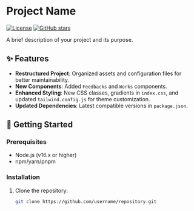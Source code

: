 # Project Name

[![License](https://img.shields.io/badge/license-MIT-blue.svg)](LICENSE)
[![GitHub stars](https://img.shields.io/github/stars/username/repo.svg?style=social)](https://github.com/username/repo)

A brief description of your project and its purpose.

## ✨ Features
- **Restructured Project**: Organized assets and configuration files for better maintainability.
- **New Components**: Added `Feedbacks` and `Works` components.
- **Enhanced Styling**: New CSS classes, gradients in `index.css`, and updated `tailwind.config.js` for theme customization.
- **Updated Dependencies**: Latest compatible versions in `package.json`.

## 🚀 Getting Started

### Prerequisites
- Node.js (v16.x or higher)
- npm/yarn/pnpm

### Installation
1. Clone the repository:
   ```bash
   git clone https://github.com/username/repository.git